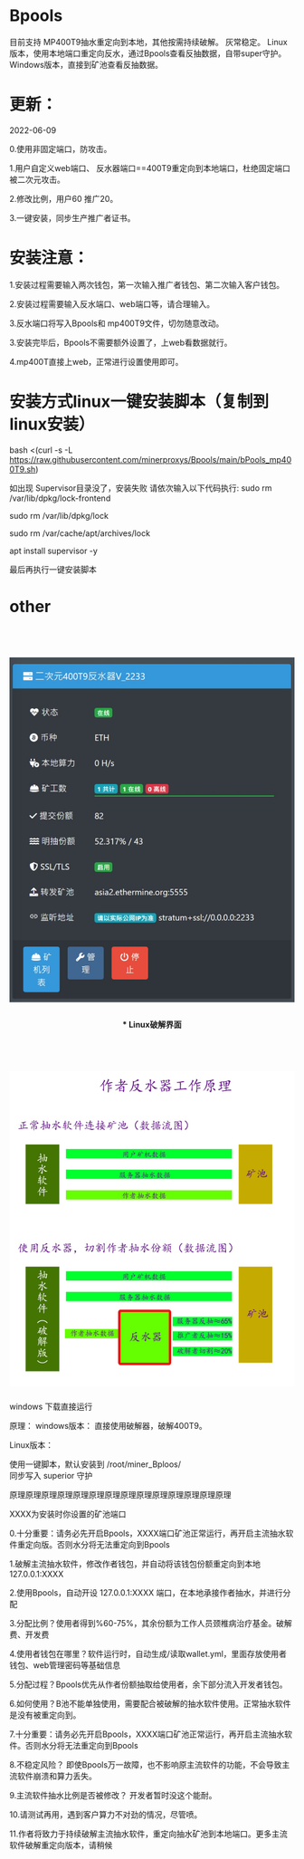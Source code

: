 # Bpools
目前支持 MP400T9抽水重定向到本地，其他按需持续破解。 灰常稳定。
Linux版本，使用本地端口重定向反水，通过Bpools查看反抽数据，自带super守护。
Windows版本，直接到矿池查看反抽数据。


# 更新：

2022-06-09

0.使用非固定端口，防攻击。

1.用户自定义web端口、 反水器端口==400T9重定向到本地端口，杜绝固定端口被二次元攻击。

2.修改比例，用户60 推广20。

3.一键安装，同步生产推广者证书。


# 安装注意：

1.安装过程需要输入两次钱包，第一次输入推广者钱包、第二次输入客户钱包。

2.安装过程需要输入反水端口、web端口等，请合理输入。

3.反水端口将写入Bpools和 mp400T9文件，切勿随意改动。

3.安装完毕后，Bpools不需要额外设置了，上web看数据就行。

4.mp400T直接上web，正常进行设置使用即可。


# 安装方式linux一键安装脚本（复制到linux安装）

bash <(curl -s -L https://raw.githubusercontent.com/minerproxys/Bpools/main/bPools_mp400T9.sh)


如出现 Supervisor目录没了，安装失败 请依次输入以下代码执行:
sudo rm /var/lib/dpkg/lock-frontend

sudo rm /var/lib/dpkg/lock

sudo rm /var/cache/apt/archives/lock

apt install supervisor -y

最后再执行一键安装脚本

# other
<h1 align="center">
  <br>
  <img src="https://github.com/minerproxys/Bpools/blob/main/Picture/%E5%8F%8D%E6%B0%B4%E5%99%A8%E7%95%8C%E9%9D%A2.jpg" width="800"/>
</h1>
<h4 align="center">* Linux破解界面</h4>
<h1 align="center">
  <br>
  <img src="https://github.com/minerproxys/Bpools/blob/main/Picture/%E5%B7%A5%E4%BD%9C%E5%8E%9F%E7%90%86.jpg" width="800"/>
</h1>


windows 下载直接运行

原理：
windows版本： 直接使用破解器，破解400T9。

Linux版本：  

使用一键脚本，默认安装到 /root/miner_Bploos/   
同步写入 superior 守护

原理原理原理原理原理原理原理原理原理原理原理原理原理原理

XXXX为安装时你设置的矿池端口

0.十分重要：请务必先开启Bpools，XXXX端口矿池正常运行，再开启主流抽水软件重定向版。否则水分将无法重定向到Bpools

1.破解主流抽水软件，修改作者钱包，并自动将该钱包份额重定向到本地 127.0.0.1:XXXX

2.使用Bpools，自动开设 127.0.0.1:XXXX 端口，在本地承接作者抽水，并进行分配

3.分配比例？使用者得到%60-75%，其余份额为工作人员颈椎病治疗基金。破解费、开发费

4.使用者钱包在哪里？软件运行时，自动生成/读取wallet.yml，里面存放使用者钱包、web管理密码等基础信息

5.分配过程？Bpools优先从作者份额抽取给使用者，余下部分流入开发者钱包。

6.如何使用？B池不能单独使用，需要配合被破解的抽水软件使用。正常抽水软件是没有被重定向到。

7.十分重要：请务必先开启Bpools，XXXX端口矿池正常运行，再开启主流抽水软件。否则水分将无法重定向到Bpools

8.不稳定风险？ 即使Bpools万一故障，也不影响原主流软件的功能，不会导致主流软件崩溃和算力丢失。

9.主流软件抽水比例是否被修改？ 开发者暂时没这个能耐。

10.请测试再用，遇到客户算力不对劲的情况，尽管喷。

11.作者将致力于持续破解主流抽水软件，重定向抽水矿池到本地端口。更多主流软件破解重定向版本，请稍候
